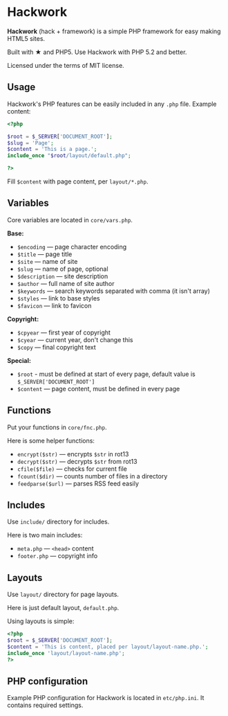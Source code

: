 # Hackwork

**Hackwork** (hack + framework) is a simple PHP framework for easy making HTML5
sites.

Built with &#9733; and PHP5. Use Hackwork with PHP 5.2 and better.

Licensed under the terms of MIT license.

## Usage

Hackwork's PHP features can be easily included in any `.php` file. Example
content:

```php
<?php

$root = $_SERVER['DOCUMENT_ROOT'];
$slug = 'Page';
$content = 'This is a page.';
include_once "$root/layout/default.php";

?>
```

Fill `$content` with page content, per `layout/*.php`.

## Variables

Core variables are located in `core/vars.php`.

**Base:**

* `$encoding` — page character encoding
* `$title` — page title
 * `$site` — name of site
 * `$slug` — name of page, optional
* `$description` — site description
* `$author` — full name of site author
* `$keywords` — search keywords separated with comma (it isn't array)
* `$styles` — link to base styles
* `$favicon` — link to favicon

**Copyright:**

* `$cpyear` — first year of copyright
* `$cyear` — current year, don't change this
* `$copy` — final copyright text

**Special:**

* `$root` - must be defined at start of every page, default value is
`$_SERVER['DOCUMENT_ROOT']`
* `$content` — page content, must be defined in every page

## Functions

Put your functions in `core/fnc.php`.

Here is some helper functions:

* `encrypt($str)` — encrypts `$str` in rot13
* `decrypt($str)` — decrypts `$str` from rot13
* `cfile($file)` — checks for current file
* `fcount($dir)` — counts number of files in a directory
* `feedparse($url)` — parses RSS feed easily

## Includes

Use `include/` directory for includes.

Here is two main includes:

* `meta.php` — `<head>` content
* `footer.php` — copyright info

## Layouts

Use `layout/` directory for page layouts.

Here is just default layout, `default.php`.

Using layouts is simple:
```php
<?php
$root = $_SERVER['DOCUMENT_ROOT'];
$content = 'This is content, placed per layout/layout-name.php.';
include_once 'layout/layout-name.php';
?>
```

## PHP configuration

Example PHP configuration for Hackwork is located in `etc/php.ini`. It
contains required settings.